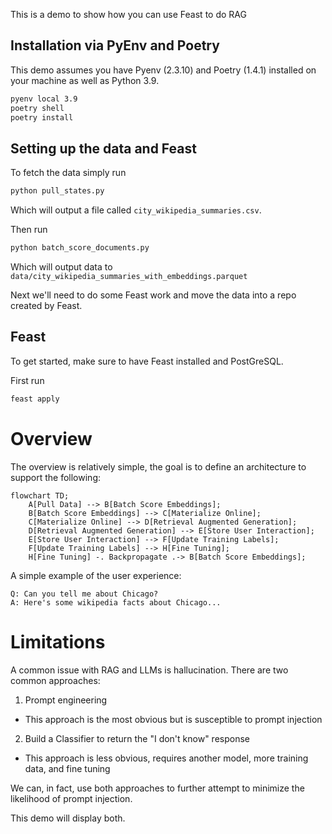 This is a demo to show how you can use Feast to do RAG

## Installation via PyEnv and Poetry

This demo assumes you have Pyenv (2.3.10) and Poetry (1.4.1) installed on your machine as well as Python 3.9.

```bash
pyenv local 3.9
poetry shell
poetry install
```
## Setting up the data and Feast

To fetch the data simply run
```bash
python pull_states.py
```
Which will output a file called `city_wikipedia_summaries.csv`.

Then run
```bash
python batch_score_documents.py
```
Which will output data to `data/city_wikipedia_summaries_with_embeddings.parquet`

Next we'll need to do some Feast work and move the data into a repo created by
Feast.
## Feast

To get started, make sure to have Feast installed and PostGreSQL.

First run
```bash
feast apply
```

# Overview

The overview is relatively simple, the goal is to define an architecture
to support the following:

```mermaid
flowchart TD;
    A[Pull Data] --> B[Batch Score Embeddings];
    B[Batch Score Embeddings] --> C[Materialize Online];
    C[Materialize Online] --> D[Retrieval Augmented Generation];
    D[Retrieval Augmented Generation] --> E[Store User Interaction];
    E[Store User Interaction] --> F[Update Training Labels];
    F[Update Training Labels] --> H[Fine Tuning];
    H[Fine Tuning] -. Backpropagate .-> B[Batch Score Embeddings];
```


A simple example of the user experience:

```
Q: Can you tell me about Chicago?
A: Here's some wikipedia facts about Chicago...
```

# Limitations
A common issue with RAG and LLMs is hallucination. There are two common
approaches:

1. Prompt engineering
- This approach is the most obvious but is susceptible to prompt injection

2. Build a Classifier to return the "I don't know" response
- This approach is less obvious, requires another model, more training data,
and fine tuning

We can, in fact, use both approaches to further attempt to minimize the
likelihood of prompt injection.

This demo will display both.

